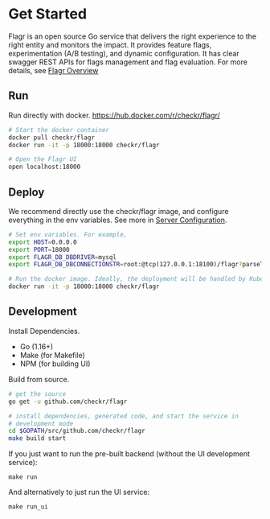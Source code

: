 # Get Started

Flagr is an open source Go service that delivers the right experience to the right entity and monitors the impact. It provides feature flags, experimentation (A/B testing), and dynamic configuration. It has clear swagger REST APIs for flags management and flag evaluation. For more details, see [Flagr Overview](flagr_overview)

## Run

Run directly with docker. https://hub.docker.com/r/checkr/flagr/

```bash
# Start the docker container
docker pull checkr/flagr
docker run -it -p 18000:18000 checkr/flagr

# Open the Flagr UI
open localhost:18000
```

## Deploy

We recommend directly use the checkr/flagr image, and configure everything in the env variables. See more in [Server Configuration](flagr_env).

```bash
# Set env variables. For example,
export HOST=0.0.0.0
export PORT=18000
export FLAGR_DB_DBDRIVER=mysql
export FLAGR_DB_DBCONNECTIONSTR=root:@tcp(127.0.0.1:18100)/flagr?parseTime=true

# Run the docker image. Ideally, the deployment will be handled by Kubernetes or Mesos.
docker run -it -p 18000:18000 checkr/flagr
```

## Development

Install Dependencies.

- Go (1.16+)
- Make (for Makefile)
- NPM (for building UI)

Build from source.

```bash
# get the source
go get -u github.com/checkr/flagr

# install dependencies, generated code, and start the service in
# development mode
cd $GOPATH/src/github.com/checkr/flagr
make build start
```

If you just want to run the pre-built backend (without the UI development service):

```
make run
```

And alternatively to just run the UI service:

```
make run_ui
```

